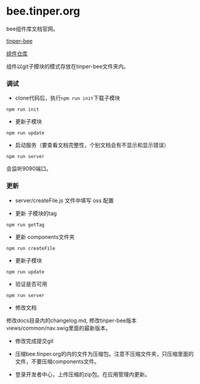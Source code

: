 # bee.tinper.org

bee组件库文档官网。

[tinper-bee](http://github.com/iuap-design/tinper-bee.org)

[组件仓库](http://github.com/tinper-bee)

组件以git子模块的模式存放在tinper-bee文件夹内。

### 调试

- clone代码后，执行`npm run init`下载子模块

```
npm run init
```

- 更新子模块

```
npm run update
```

- 启动服务（要查看文档完整性，个别文档会有不显示和显示错误）

```
npm run server
```

会监听9090端口。


### 更新

- server/createFile.js 文件中填写 oss 配置

- 更新 子模块的tag

```
npm run getTag 

```

- 更新 components文件夹

```
npm run createFile  

```

- 更新子模块

```
npm run update
```
- 验证是否可用

```
npm run server
```
- 修改文档

修改docs目录内的changelog.md, 修改tinper-bee版本views/common/nav.swig里面的最新版本。

- 修改完成提交git

- 压缩bee.tinper.org的内的文件为压缩包。注意不压缩文件夹，只压缩里面的文件，不要压缩components文件。

- 登录开发者中心，上传压缩的zip包。在应用管理内更新。